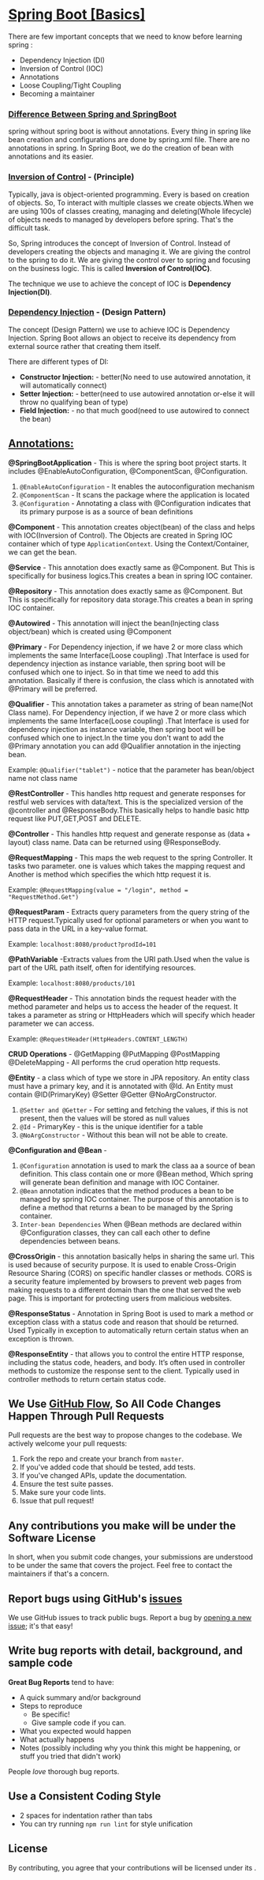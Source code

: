 # <u>Spring Boot [Basics]</u>

There are few important concepts that we need to know before learning spring :

- Dependency Injection (DI)
- Inversion of Control (IOC)
- Annotations
- Loose Coupling/Tight Coupling
- Becoming a maintainer

### <u> Difference Between Spring and SpringBoot </u>

spring without spring boot is without annotations. Every thing in spring like bean creation and configurations are done
by spring.xml file. There are no annotations in spring. In Spring Boot, we do the creation of bean with annotations and
its easier.

### <u> Inversion of Control</u> - (Principle) </u>

Typically, java is object-oriented programming. Every is based on creation of objects. So, To interact with multiple
classes we create objects.When we are using 100s of classes creating, managing and deleting(Whole lifecycle) of objects
needs to managed by developers before spring. That's the difficult task.

So, Spring introduces the concept of Inversion of Control. Instead of developers creating the objects and managing it.
We are giving the control to the spring to do it. We are giving the control over to spring and focusing on the business
logic. This is called **Inversion of Control(IOC)**.

The technique we use to achieve the concept of IOC is **Dependency Injection(DI)**.

### <u> Dependency Injection</u> - (Design Pattern)

The concept (Design Pattern) we use to achieve IOC is Dependency Injection. Spring Boot allows an object to receive its
dependency from external source rather that creating them itself.

There are different types of DI:

- **Constructor Injection:** - better(No need to use autowired annotation, it will automatically connect)
- **Setter Injection:** - better(need to use autowired annotation or-else it will throw no qualifying bean of type)
- **Field Injection:** - no that much good(need to use autowired to connect the bean)

## <u> Annotations:</u>

**@SpringBootApplication** - This is where the spring boot project starts. It includes @EnableAutoConfiguration,
@ComponentScan, @Configuration.

1. `@EnableAutoConfiguration` - It enables the autoconfiguration mechanism
2. `@ComponentScan` - It scans the package where the application is located
3. `@Configuration` - Annotating a class with @Configuration indicates that its primary purpose is as a source of bean
   definitions

**@Component** - This annotation creates object(bean) of the class and helps with IOC(Inversion of Control). The Objects
are created in Spring IOC container which of type `ApplicationContext`. Using the Context/Container, we can get the
bean.

**@Service** - This annotation does exactly same as @Component. But This is specifically for business logics.This
creates a bean in spring IOC container.

**@Repository** - This annotation does exactly same as @Component. But This is specifically for repository data
storage.This
creates a bean in spring IOC container.

**@Autowired** - This annotation will inject the bean(Injecting class object/bean) which is created using @Component

**@Primary** - For Dependency injection, if we have 2 or more class which implements the same Interface(Loose coupling)
.That Interface
is used for dependency injection as instance variable, then spring boot will be confused which one to inject. So in that
time we need to add
this annotation. Basically if there is confusion, the class which is annotated with @Primary will be preferred.

**@Qualifier** - This annotation takes a parameter as string of bean name(Not Class name). For Dependency injection, if
we have 2 or more class which implements the same Interface(Loose coupling)
.That Interface
is used for dependency injection as instance variable, then spring boot will be confused which one to inject.In the time
you don't want to add the @Primary annotation you can add @Qualifier annotation in the injecting bean.

Example: `@Qualifier("tablet")` - notice that the parameter has bean/object name not class name

**@RestController** - This handles http request and generate responses for restful web services with data/text. This is
the specialized
version of the @controller and @ResponseBody.This basically helps to handle basic http request like PUT,GET,POST and
DELETE.

**@Controller** - This handles http request and generate response as (data + layout) class name. Data can be returned
using @ResponseBody.

**@RequestMapping** - This maps the web request to the spring Controller. It tasks two parameter. one is values which
takes the mapping request and Another is method which specifies the which http request it is.

Example: `@RequestMapping(value = "/login", method = "RequestMethod.Get")`

**@RequestParam** - Extracts query parameters from the query string of the HTTP request.Typically used for optional
parameters or when you want to pass data in the URL in a key-value format.

Example: `localhost:8080/product?prodId=101`

**@PathVariable** -Extracts values from the URI path.Used when the value is part of the URL path itself, often for
identifying resources.

Example: `localhost:8080/products/101`

**@RequestHeader** - This annotation binds the request header with the method parameter and helps us to access the
header of the request. It takes a parameter as string or HttpHeaders which will specify which header parameter we can
access.

Example: `@RequestHeader(HttpHeaders.CONTENT_LENGTH)`

**CRUD Operations** - @GetMapping @PutMapping @PostMapping @DeleteMapping - All performs the crud operation http
requests.

**@Entity** - a class which of type we store in JPA repository. An entity class must have a primary key, and it is
annotated with @Id. An Entity must contain @ID(PrimaryKey) @Setter @Getter @NoArgConstructor.

1. `@Setter and @Getter` - For setting and fetching the values, if this is not present, then the values will be stored
   as null values
2. `@Id` - PrimaryKey - this is the unique identifier for a table
3. `@NoArgConstructor` - Without this bean will not be able to create.

**@Configuration and @Bean** -

1. `@Configuration` annotation is used to mark the class aa a source of bean definition.
   This class contain one or more @Bean method, Which spring will generate bean definition and manage with IOC
   Container.
2. `@Bean` annotation indicates that the method produces a bean to be managed by spring IOC container. The purpose of
   this annotation is to define a method that returns a bean to be managed by the Spring container.
3. `Inter-bean Dependencies` When @Bean methods are declared within @Configuration classes, they can call each other to
   define dependencies between beans.

**@CrossOrigin** - this annotation basically helps in sharing the same url. This is used because of security purpose.
It is used to enable Cross-Origin Resource Sharing (CORS) on specific handler classes or methods. CORS is a security
feature implemented by browsers to prevent web pages from making requests to a different domain than the one that served
the web page. This is important for protecting users from malicious websites.

**@ResponseStatus** - Annotation in Spring Boot is used to mark a method or exception class with a status code and
reason that should be returned. Used Typically in exception to automatically return certain status when an exception is
thrown.

**@ResponseEntity** - that allows you to control the entire HTTP response, including the status code, headers, and body.
It’s often used in controller methods to customize the response sent to the client. Typically used in controller methods
to return certain status code.

<p style="padding-left:80px;"> </p> 

## We Use [GitHub Flow](https://guides.github.com/introduction/flow/index.html), So All Code Changes Happen Through Pull Requests

Pull requests are the best way to propose changes to the codebase. We actively welcome your pull requests:

1. Fork the repo and create your branch from `master`.
2. If you've added code that should be tested, add tests.
3. If you've changed APIs, update the documentation.
4. Ensure the test suite passes.
5. Make sure your code lints.
6. Issue that pull request!

## Any contributions you make will be under the Software License

In short, when you submit code changes, your submissions are understood to be under the same that covers the project.
Feel free to contact the maintainers if that's a concern.

## Report bugs using GitHub's [issues](https://github.com/yourusername/yourprojectname/issues)

We use GitHub issues to track public bugs. Report a bug
by [opening a new issue](https://github.com/yourusername/yourprojectname/issues/new); it's that easy!

## Write bug reports with detail, background, and sample code

**Great Bug Reports** tend to have:

- A quick summary and/or background
- Steps to reproduce
    - Be specific!
    - Give sample code if you can.
- What you expected would happen
- What actually happens
- Notes (possibly including why you think this might be happening, or stuff you tried that didn't work)

People *love* thorough bug reports.

## Use a Consistent Coding Style

* 2 spaces for indentation rather than tabs
* You can try running `npm run lint` for style unification

## License

By contributing, you agree that your contributions will be licensed under its .